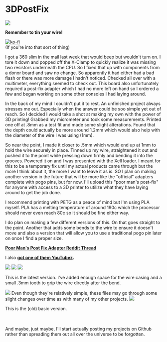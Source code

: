 # 3DPostFix

<img src="https://preview.redd.it/bvray3fbqdx91.jpg?width=6000&format=pjpg&auto=webp&s=1c34ae1412f15ef2c9eaa7baa499f7228a207a5f" />

**Remember to tin your wire!**

[![ko-fi](https://ko-fi.com/img/githubbutton_sm.svg)](https://ko-fi.com/C0C7CAYFT)
<br/>
(If you're into that sort of thing)

I got a 360 slim in the mail last week that would beep but wouldn't turn on. I tore it down and popped off the X-Clamp to quickly realize it was missing two resistors underneath the CPU. So I fixed that up with components from a donor board and saw no change. So apparently it had either had a bad flash or there was more damage I hadn't noticed. Checked all over with a multimeter, everything seemed to check out. This board also unfortunately required a post-fix adapter which I had no more left on hand so I ordered a few and began working on some other consoles I had laying around. 

In the back of my mind I couldn't put it to rest. An unfinished project always stresses me out. Especially when the answer could be soo simple yet out of reach. So I decided I would take a shot at making my own with the power of 3D printing! Grabbed my micrometer and took some measurements. Printed one off at .8mm as a test fit and made some slight alterations. Found that the depth could actually be more around 1.2mm which would also help with the diameter of the wire I was using (1mm). 

So near the point, I made it closer to .5mm which would end up at 1mm to hold the wire securely in place. Tinned up my wire, straightened it out and pushed it to the point while pressing down firmly and bending it into the grooves. Powered it on and I was presented with the Xell loader. I meant for this to be a temporary fix until my actual products came through but the more I think about it, the more I want to leave it as is. SO I plan on making another version in the future that will be more like the "official" adapters complete with pogo pins, but for now, I'll upload this "poor man's post-fix" for anyone with access to a 3D printer to utilize what they have laying around to get the job done.

I recommend printing with PETG as a peace of mind but I'm using PLA myself. PLA has a melting temperature of around 190c which the processor should never even reach 80c so it should be fine either way. 

I do plan on making a few different versions of this. On that goes straight to the point. Another that adds some bends to the wire to ensure it doesn't move and also a version that will allow you to use a traditional pogo pin later on once I find a proper size.

**[Poor Man's Post Fix Adapter Reddit Thread](https://old.reddit.com/r/360hacks/comments/yjggw8/poor_mans_post_fix_adapter/)**

I also **[got one of them YouTubez](https://www.youtube.com/user/androxilogin).**

<img src="https://preview.redd.it/szqkwo2bqdx91.jpg?width=6000&format=pjpg&auto=webp&s=cd75841c407e0734d24b0dae3bfa1f80ee12f967" />

<img src="https://preview.redd.it/9jczgvraqdx91.jpg?width=6000&format=pjpg&auto=webp&s=26aa91aab6b8ad70197f9aefef9b72ace2ab28d1" />

<img src="https://imgur.com/7f9G6uk.jpg" />

This is the latest version. I've added enough space for the wire casing and a small .3mm tooth to grip the wire directly after the bend.

<img src="https://imgur.com/BffWgsL.jpg" />
Even though they're relatively simple, these files may go through some slight changes over time as with many of my other projects. 

<img src="https://imgur.com/Y31twyI.jpg" />

This is the (old) basic version.

</br>
</br>
And maybe, just maybe, I'll start actually posting my projects on Github rather than spreading them out all over the universe to be forgotten.

